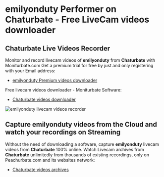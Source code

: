 # emilyonduty Performer on Chaturbate - Free LiveCam videos downloader

## Chaturbate Live Videos Recorder

Monitor and record livecam videos of **emilyonduty** from **Chaturbate** with Moniturbate.com
Get a premium trial for free by just and only registering with your Email address:
* [emilyonduty Premium videos downloader](https://moniturbate.com/request-demo-licence-key.html)

Free livecam videos downloader - Moniturbate Software:
* [Chaturbate videos downloader](https://moniturbate.com/moniturbate-download-software.html)

![emilyonduty livecam videos recorder](https://peachurnet.com/templates/moniturbate-software.png)


## Capture emilyonduty videos from the Cloud and watch your recordings on Streaming

Without the need of downloading a software, capture **emilyonduty** livecam videos from **Chaturbate** 100% online.
Watch Livecam archives from **Chaturbate** unlimitedly from thousands of existing recordings, only on Peachurbate.com and its websites network:
* [Chaturbate videos archives](https://peachurnet.com/)